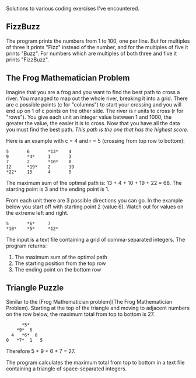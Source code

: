 Solutions to various coding exercises I've encountered.

FizzBuzz
--------

The program prints the numbers from 1 to 100, one per line. But for multiples
of three it prints "Fizz" instead of the number, and for the multiples of five it prints "Buzz". 
For numbers which are multiples of both three and five it prints "FizzBuzz".

The Frog Mathematician Problem
------------------------------

Imagine that you are a frog and you want to find the best path to cross a river. 
You managed to map out the whole river, breaking it into a grid.
There are c possible points (c for "columns") to start your crossing and you will end up on 1 of c 
points on the other side. The river is r units to cross (r for "rows"). 
You give each unit an integer value between 1 and 1000, the greater the value, the easier it is to 
cross. Now that you have all the data you must find the best path. 
*This path is the one that has the highest score.*

Here is an example with c = 4 and r = 5 (crossing from top row to bottom):

	5		6		*13*	4
	9		*4*		1		3
	7		2		*10*	8
	12		*19*	2		19
	*22*	15		4		5

The maximum sum of the optimal path is:
	13 + 4 + 10 + 19 + 22 = 68.
The starting point is 3 and the ending point is 1.

From each unit there are 3 possible directions you can go. In the example below you start off with 
starting point 2 (value 6).  Watch out for values on the extreme left and right.

	5		*6*		7
	*10*	*5*		*12*

The input is a text file containing a grid of comma-separated integers. The program returns:

1. The maximum sum of the optimal path
2. The starting position from the top row
3. The ending point on  the bottom row

Triangle Puzzle
---------------
Similar to the [Frog Mathematician problem](The Frog Mathematician Problem). Starting at the top of the triangle and moving to 
adjacent numbers on the row below, the maximum total from top to bottom is 27.

	      *5*
		*9*  6
	  4   *6*  8
	0   *7*  1   5

Therefore 5 + 9 + 6 + 7 = 27.

The program calculates the maximum total from top to bottom in a text file containing a triangle 
of space-separated integers.
